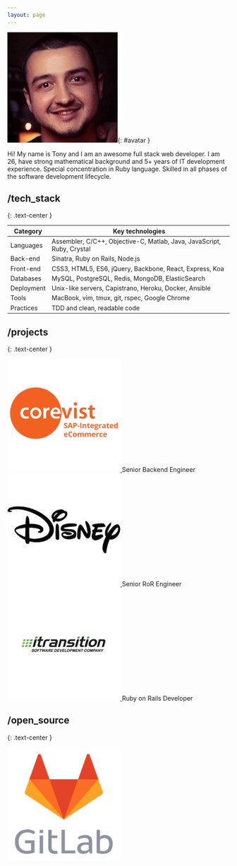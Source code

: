 ```yaml
---
layout: page
---
```


![avatar](/assets/images/ava_crop.jpeg){: #avatar }

Hi! My name is Tony and I am an awesome full stack web developer.
I am 26, have strong mathematical background and 5+ years of IT development experience.
Special concentration in Ruby language. Skilled in all phases of the software development lifecycle.

## /tech\_stack
{: .text-center }

| Category   | Key technologies |
|------------|------------------|
| Languages  | Assembler, C/C++, Objective-C, Matlab, Java, JavaScript, Ruby, Crystal |
| Back-end   | Sinatra, Ruby on Rails, Node.js |
| Front-end  | CSS3, HTML5, ES6, jQuery, Backbone, React, Express, Koa |
| Databases  | MySQL, PostgreSQL, Redis, MongoDB, ElasticSearch |
| Deployment | Unix-like servers, Capistrano, Heroku, Docker, Ansible |
| Tools      | MacBook, vim, tmux, git, rspec, Google Chrome |
| Practices  | TDD and clean, readable code |

## /projects
{: .text-center }

<div class="projects">
  <div class="project">
    <a target="_blank" href="https://www.corevist.com/">
      <img alt="Corevist" src="/assets/images/projects/logo_corevist">
    </a>
    <span class="position">Senior Backend Engineer</span>
  </div>
  <div class="project">
    <a target="_blank" href="http://www.disneyinternational.com/">
      <img alt="Disney" src="/assets/images/projects/logo_disney">
    </a>
    <span class="position">Senior RoR Engineer</span>
  </div>
  <div class="project">
    <a target="_blank" href="https://www.itransition.com/">
      <img alt="Itransition" src="/assets/images/projects/logo_itransition">
    </a>
    <span class="position">Ruby on Rails Developer</span>
  </div>
</div>

## /open\_source
{: .text-center }

<div class="projects">
  <div class="project single">
    <a target="_blank" href="https://gitlab.com/">
      <img alt="GitLab" src="/assets/images/projects/logo_gitlab">
    </a>
  </div>
</div>
